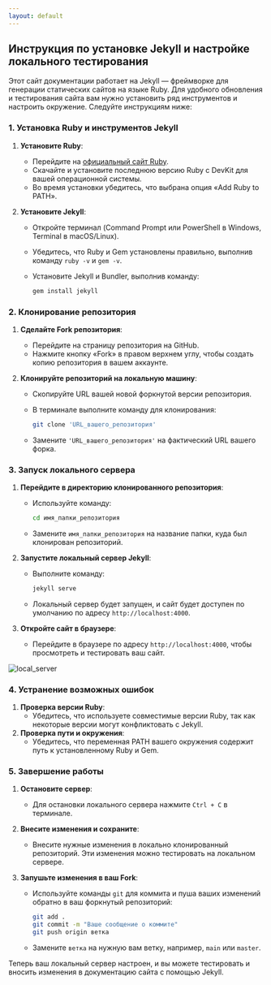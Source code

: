 ```yaml
---
layout: default
---
```


## Инструкция по установке Jekyll и настройке локального тестирования

Этот сайт документации работает на Jekyll — фреймворке для генерации статических сайтов на языке Ruby. Для удобного обновления и тестирования сайта вам нужно установить ряд инструментов и настроить окружение. Следуйте инструкциям ниже:


### 1. Установка Ruby и инструментов Jekyll

1. **Установите Ruby**:

   - Перейдите на [официальный сайт Ruby](https://www.ruby-lang.org/en/downloads/).
   - Скачайте и установите последнюю версию Ruby с DevKit для вашей операционной системы.
   - Во время установки убедитесь, что выбрана опция «Add Ruby to PATH».

2. **Установите Jekyll**:

   - Откройте терминал (Command Prompt или PowerShell в Windows, Terminal в macOS/Linux).

   - Убедитесь, что Ruby и Gem установлены правильно, выполнив команду `ruby -v` и `gem -v`.

   - Установите Jekyll и Bundler, выполнив команду:

     ```sh
     gem install jekyll
     ```

### 2. Клонирование репозитория

1. **Сделайте Fork репозитория**:

   - Перейдите на страницу репозитория на GitHub.
   - Нажмите кнопку «Fork» в правом верхнем углу, чтобы создать копию репозитория в вашем аккаунте.

2. **Клонируйте репозиторий на локальную машину**:

   - Скопируйте URL вашей новой форкнутой версии репозитория.

   - В терминале выполните команду для клонирования:

     ```sh
     git clone 'URL_вашего_репозитория'
     ```

   - Замените `'URL_вашего_репозитория'` на фактический URL вашего форка.

### 3. Запуск локального сервера

1. **Перейдите в директорию клонированного репозитория**:

   - Используйте команду:

     ```sh
     cd имя_папки_репозитория
     ```

   - Замените `имя_папки_репозитория` на название папки, куда был клонирован репозиторий.

2. **Запустите локальный сервер Jekyll**:

   - Выполните команду:

     ```sh
     jekyll serve
     ```

   - Локальный сервер будет запущен, и сайт будет доступен по умолчанию по адресу `http://localhost:4000`.

3. **Откройте сайт в браузере**:

   - Перейдите в браузере по адресу `http://localhost:4000`, чтобы просмотреть и тестировать ваш сайт.


![local_server](https://github.com/pedohorse/cg-community-hub/assets/47521478/3ccfdbee-5556-49a1-b8fa-d3ce14db69b2)

### 4. Устранение возможных ошибок

1. **Проверка версии Ruby**:
   - Убедитесь, что используете совместимые версии Ruby, так как некоторые версии могут конфликтовать с Jekyll.
2. **Проверка пути и окружения**:
   - Убедитесь, что переменная PATH вашего окружения содержит путь к установленному Ruby и Gem.

### 5. Завершение работы

1. **Остановите сервер**:

   - Для остановки локального сервера нажмите `Ctrl + C` в терминале.

2. **Внесите изменения и сохраните**:

   - Внесите нужные изменения в локально клонированный репозиторий. Эти изменения можно тестировать на локальном сервере.

3. **Запушьте изменения в ваш Fork**:

   - Используйте команды `git` для коммита и пуша ваших изменений обратно в ваш форкнутый репозиторий:

     ```sh
     git add .
     git commit -m "Ваше сообщение о коммите"
     git push origin ветка
     ```

   - Замените `ветка` на нужную вам ветку, например, `main` или `master`.

Теперь ваш локальный сервер настроен, и вы можете тестировать и вносить изменения в документацию сайта с помощью Jekyll.

